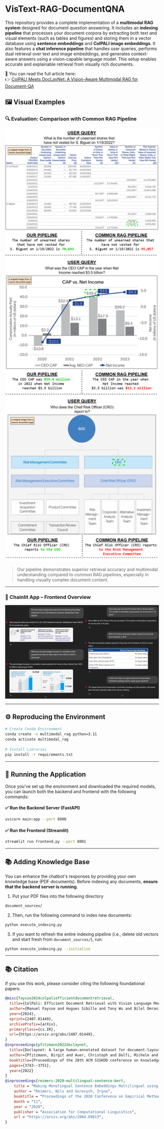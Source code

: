 # VisText-RAG-DocumentQNA

This repository provides a complete implementation of a **multimodal RAG system** designed for document question answering. It includes an **indexing pipeline** that processes your document corpora by extracting both text and visual elements (such as tables and figures) and storing them in a vector database using **sentence embeddings** and **ColPALI image embeddings**. It also features a **chat inference pipeline** that handles user queries, performs dual retrieval over text and image embeddings, and generates context-aware answers using a vision-capable language model. This setup enables accurate and explainable retrieval from visually rich documents.

📝 You can read the full article here:  
👉 [ColPALI Meets DocLayNet: A Vision-Aware Multimodal RAG for Document-QA](https://medium.com/@hanifsarubany10/towards-a-zero-shot-pipeline-for-ai-based-image-editing-application-4c509bc82ff1)


## 🖼️ Visual Examples

### 🔍 Evaluation: Comparison with Common RAG Pipeline
<p align="center">
  <img src="assets/comparison_result.png" alt="Evaluation Result" width="700"/>
</p>

> Our pipeline demonstrates superior retrieval accuracy and multimodal understanding compared to common RAG pipelines, especially in handling visually complex document content.

---

### 🎨 Chainlit App – Frontend Overview
<p align="center">
  <img src="assets/chainlit_frontend.png" alt="Streamlit UI" width="1000"/>
</p>

---

## ⚙️ Reproducing the Environment

```bash
# Create Conda Environment
conda create -n multimodal_rag python=3.11
conda activate multimodal_rag

# Install Libraries
pip install -r requirements.txt
```

---
## 🚀 Running the Application

Once you've set up the environment and downloaded the required models, you can launch both the backend and frontend with the following commands:

#### ✅ Run the Backend Server (FastAPI)
```bash
uvicorn main:app --port 8000 
```
#### ✅ Run the Frontend (Streamlit)
```bash
streamlit run frontend.py --port 8001
```

---
## 📚 Adding Knowledge Base
You can enhance the chatbot's responses by providing your own knowledge base (PDF documents).
Before indexing any documents, **ensure that the backend server is running**.                     
1. Put your PDF files into the following directory
```bash
document_sources/
```
2. Then, run the following command to index new documents:
```bash
python execute_indexing.py
```
3. If you want to refresh the entire indexing pipeline (i.e., delete old vectors and start fresh from `document_sources/`), run:
```bash
python execute_indexing.py --initialize
```

---
## 📚 Citation
If you use this work, please consider citing the following foundational papers:
```bibtex
@misc{faysse2024colpaliefficientdocumentretrieval,
  title={ColPali: Efficient Document Retrieval with Vision Language Models}, 
  author={Manuel Faysse and Hugues Sibille and Tony Wu and Bilel Omrani and Gautier Viaud and Céline Hudelot and Pierre Colombo},
  year={2024},
  eprint={2407.01449},
  archivePrefix={arXiv},
  primaryClass={cs.IR},
  url={https://arxiv.org/abs/2407.01449}, 
}
@inproceedings{pfitzmann2022doclaynet,
  title={Doclaynet: A large human-annotated dataset for document-layout segmentation},
  author={Pfitzmann, Birgit and Auer, Christoph and Dolfi, Michele and Nassar, Ahmed S and Staar, Peter},
  booktitle={Proceedings of the 28th ACM SIGKDD conference on knowledge discovery and data mining},
  pages={3743--3751},
  year={2022}
}
@inproceedings{reimers-2020-multilingual-sentence-bert,
    title = "Making Monolingual Sentence Embeddings Multilingual using Knowledge Distillation",
    author = "Reimers, Nils and Gurevych, Iryna",
    booktitle = "Proceedings of the 2020 Conference on Empirical Methods in Natural Language Processing",
    month = "11",
    year = "2020",
    publisher = "Association for Computational Linguistics",
    url = "https://arxiv.org/abs/2004.09813",
}
```

